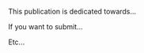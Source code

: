 <!-- ---
layout: page
title: About
---
 -->
This publication is dedicated towards...

If you want to submit...

Etc...

